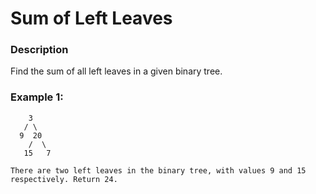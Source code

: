 # Sum of Left Leaves

### Description
Find the sum of all left leaves in a given binary tree.

### Example 1:
```
    3
   / \
  9  20
    /  \
   15   7

There are two left leaves in the binary tree, with values 9 and 15 respectively. Return 24.
```
